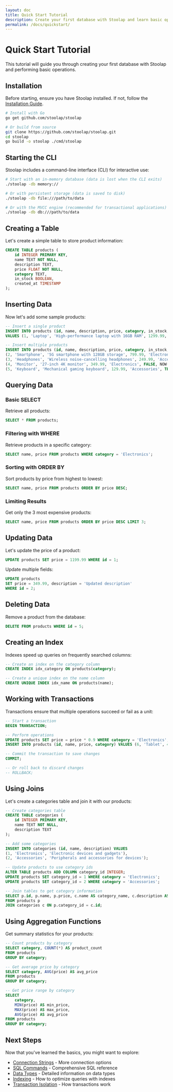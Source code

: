 ```yaml
---
layout: doc
title: Quick Start Tutorial
description: Create your first database with Stoolap and learn basic operations
permalink: /docs/quickstart/
---
```


# Quick Start Tutorial

This tutorial will guide you through creating your first database with Stoolap and performing basic operations.

## Installation

Before starting, ensure you have Stoolap installed. If not, follow the [Installation Guide](/docs/installation/).

```bash
# Install with Go
go get github.com/stoolap/stoolap

# Or build from source
git clone https://github.com/stoolap/stoolap.git
cd stoolap
go build -o stoolap ./cmd/stoolap
```

## Starting the CLI

Stoolap includes a command-line interface (CLI) for interactive use:

```bash
# Start with an in-memory database (data is lost when the CLI exits)
./stoolap -db memory://

# Or with persistent storage (data is saved to disk)
./stoolap -db file:///path/to/data

# Or with the MVCC engine (recommended for transactional applications)
./stoolap -db db:///path/to/data
```

## Creating a Table

Let's create a simple table to store product information:

```sql
CREATE TABLE products (
    id INTEGER PRIMARY KEY,
    name TEXT NOT NULL,
    description TEXT,
    price FLOAT NOT NULL,
    category TEXT,
    in_stock BOOLEAN,
    created_at TIMESTAMP
);
```

## Inserting Data

Now let's add some sample products:

```sql
-- Insert a single product
INSERT INTO products (id, name, description, price, category, in_stock, created_at)
VALUES (1, 'Laptop', 'High-performance laptop with 16GB RAM', 1299.99, 'Electronics', TRUE, NOW());

-- Insert multiple products
INSERT INTO products (id, name, description, price, category, in_stock, created_at) VALUES 
(2, 'Smartphone', '5G smartphone with 128GB storage', 799.99, 'Electronics', TRUE, NOW()),
(3, 'Headphones', 'Wireless noise-cancelling headphones', 249.99, 'Accessories', TRUE, NOW()),
(4, 'Monitor', '27-inch 4K monitor', 349.99, 'Electronics', FALSE, NOW()),
(5, 'Keyboard', 'Mechanical gaming keyboard', 129.99, 'Accessories', TRUE, NOW());
```

## Querying Data

### Basic SELECT

Retrieve all products:

```sql
SELECT * FROM products;
```

### Filtering with WHERE

Retrieve products in a specific category:

```sql
SELECT name, price FROM products WHERE category = 'Electronics';
```

### Sorting with ORDER BY

Sort products by price from highest to lowest:

```sql
SELECT name, price FROM products ORDER BY price DESC;
```

### Limiting Results

Get only the 3 most expensive products:

```sql
SELECT name, price FROM products ORDER BY price DESC LIMIT 3;
```

## Updating Data

Let's update the price of a product:

```sql
UPDATE products SET price = 1199.99 WHERE id = 1;
```

Update multiple fields:

```sql
UPDATE products 
SET price = 349.99, description = 'Updated description'
WHERE id = 2;
```

## Deleting Data

Remove a product from the database:

```sql
DELETE FROM products WHERE id = 5;
```

## Creating an Index

Indexes speed up queries on frequently searched columns:

```sql
-- Create an index on the category column
CREATE INDEX idx_category ON products(category);

-- Create a unique index on the name column
CREATE UNIQUE INDEX idx_name ON products(name);
```

## Working with Transactions

Transactions ensure that multiple operations succeed or fail as a unit:

```sql
-- Start a transaction
BEGIN TRANSACTION;

-- Perform operations
UPDATE products SET price = price * 0.9 WHERE category = 'Electronics';
INSERT INTO products (id, name, price, category) VALUES (6, 'Tablet', 499.99, 'Electronics');

-- Commit the transaction to save changes
COMMIT;

-- Or roll back to discard changes
-- ROLLBACK;
```

## Using Joins

Let's create a categories table and join it with our products:

```sql
-- Create categories table
CREATE TABLE categories (
    id INTEGER PRIMARY KEY,
    name TEXT NOT NULL,
    description TEXT
);

-- Add some categories
INSERT INTO categories (id, name, description) VALUES
(1, 'Electronics', 'Electronic devices and gadgets'),
(2, 'Accessories', 'Peripherals and accessories for devices');

-- Update products to use category ids
ALTER TABLE products ADD COLUMN category_id INTEGER;
UPDATE products SET category_id = 1 WHERE category = 'Electronics';
UPDATE products SET category_id = 2 WHERE category = 'Accessories';

-- Join tables to get category information
SELECT p.id, p.name, p.price, c.name AS category_name, c.description AS category_description
FROM products p
JOIN categories c ON p.category_id = c.id;
```

## Using Aggregation Functions

Get summary statistics for your products:

```sql
-- Count products by category
SELECT category, COUNT(*) AS product_count
FROM products
GROUP BY category;

-- Get average price by category
SELECT category, AVG(price) AS avg_price
FROM products
GROUP BY category;

-- Get price range by category
SELECT 
    category,
    MIN(price) AS min_price,
    MAX(price) AS max_price,
    AVG(price) AS avg_price
FROM products
GROUP BY category;
```

## Next Steps

Now that you've learned the basics, you might want to explore:

- [Connection Strings](/docs/connection-strings/) - More connection options
- [SQL Commands](/docs/sql-commands/) - Comprehensive SQL reference
- [Data Types](/docs/data-types/) - Detailed information on data types
- [Indexing](/docs/indexing/) - How to optimize queries with indexes
- [Transaction Isolation](/docs/transaction-isolation/) - How transactions work